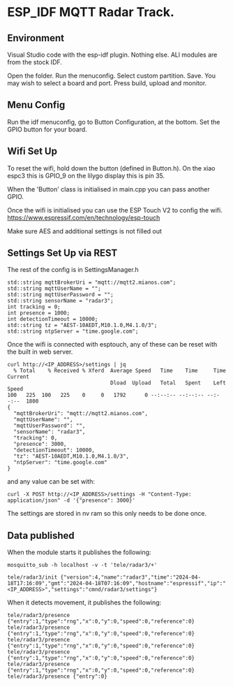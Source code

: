# ESP_IDF MQTT Radar Track.
## Environment
Visual Studio code with the esp-idf plugin. Nothing else. ALl modules are from the stock IDF.

Open the folder. Run the menuconfig. Select custom partition. Save. 
You may wish to select a board and port.
Press build, upload and monitor.

## Menu Config
Run the idf menuconfig, go to Button Configuration, at the bottom.
Set the GPIO button for your board.


## Wifi Set Up

To reset the wifi, hold down the button (defined in Button.h). On the xiao espc3 this is GPIO_9
on the lilygo display this is pin 35.

When the 'Button' class is initialised in main.cpp you can pass another GPIO.

Once the wifi is initialised you can use the ESP Touch V2 to config the wifi.
https://www.espressif.com/en/technology/esp-touch

Make sure AES and additional settings is not filled out

## Settings Set Up via REST
The rest of the config is in SettingsManager.h

	std::string mqttBrokerUri = "mqtt://mqtt2.mianos.com";
    std::string mqttUserName = "";
    std::string mqttUserPassword = "";
    std::string sensorName = "radar3";
    int tracking = 0;
    int presence = 1000;
    int detectionTimeout = 10000;
    std::string tz = "AEST-10AEDT,M10.1.0,M4.1.0/3";
    std::string ntpServer = "time.google.com";

Once the wifi is connected with esptouch, any of these can be reset with the built in web server.

	curl http://<IP_ADDRESS>/settings | jq
	  % Total    % Received % Xferd  Average Speed   Time    Time     Time  Current
	                                 Dload  Upload   Total   Spent    Left  Speed
	100   225  100   225    0     0   1792      0 --:--:-- --:--:-- --:--:--  1800
	{
	  "mqttBrokerUri": "mqtt://mqtt2.mianos.com",
	  "mqttUserName": "",
	  "mqttUserPassword": "",
	  "sensorName": "radar3",
	  "tracking": 0,
	  "presence": 3000,
	  "detectionTimeout": 10000,
	  "tz": "AEST-10AEDT,M10.1.0,M4.1.0/3",
	  "ntpServer": "time.google.com"
	}
	
and any value can be set with:

	curl -X POST http://<IP_ADDRESS>/settings -H "Content-Type: application/json" -d '{"presence": 3000}'
	

The settings are stored in nv ram so this only needs to be done once.

## Data published

When the module starts it publishes the following:

	mosquitto_sub -h localhost -v -t 'tele/radar3/+'
	
	tele/radar3/init {"version":4,"name":"radar3","time":"2024-04-18T17:16:09","gmt":"2024-04-18T07:16:09","hostname":"espressif","ip":"<IP_ADDRESS>","settings":"cmnd/radar3/settings"}
	

When it detects movement, it publishes the following:

	tele/radar3/presence {"entry":1,"type":"rng","x":0,"y":0,"speed":0,"reference":0}
	tele/radar3/presence {"entry":1,"type":"rng","x":0,"y":0,"speed":0,"reference":0}
	tele/radar3/presence {"entry":1,"type":"rng","x":0,"y":0,"speed":0,"reference":0}
	tele/radar3/presence {"entry":1,"type":"rng","x":0,"y":0,"speed":0,"reference":0}
	tele/radar3/presence {"entry":1,"type":"rng","x":0,"y":0,"speed":0,"reference":0}
	tele/radar3/presence {"entry":0}
